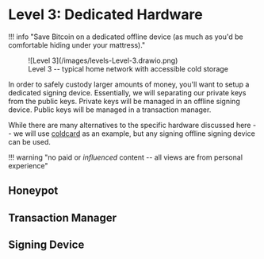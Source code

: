 # Level 3: Dedicated Hardware

!!! info "Save Bitcoin on a dedicated offline device (as much as you'd be comfortable hiding under your mattress)."

<figure markdown>
![Level 3](/images/levels-Level-3.drawio.png)
  <figcaption>Level 3 -- typical home network with accessible cold storage</figcaption>
</figure>

In order to safely custody larger amounts of money,
 you'll want to setup a dedicated signing device.
Essentially, we will separating our private keys from the public keys.
Private keys will be managed in an offline signing device.
Public keys will be managed in a transaction manager.

While there are many alternatives to the specific hardware
 discussed here -- we will use
 [coldcard](https://coldcard.com/)
 as an example, but any signing offline signing device can be used.


!!! warning "no paid or *influenced* content -- all views are from personal experience"


## Honeypot





## Transaction Manager





## Signing Device



<!--

Coldcard

DIY rpi-zero

Seedsigner

https://alevchuk.medium.com/bitcoin-good-start-c70ef23092c2



## Hardware Wallets

Hardware Wallets
 can be a great self custody solution.

However, with the exception of devices like the
 [Coldcard](https://coldcard.com/),
 hardware wallets offer
 very different approaches to self-custody,
 are rarely Bitcoin-only,
 and they often
 involve proprietary software or hardware,
 with limited ability to verify entropy.



-->






